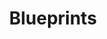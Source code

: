 ---
title: "Blueprints"
linkTitle: "Blueprints"
weight: 20
type: docs
notoc: true
menu:
  main:
    weight: 20
---